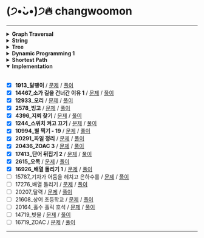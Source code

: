 # (੭•̀ᴗ•̀)੭🔥 changwoomon

---

<details markdown="1">
<summary><strong> Graph Traversal </strong></summary>

<br/>

- [X] **2606_바이러스** / [문제](https://www.acmicpc.net/problem/2606) / [풀이](https://github.com/boostcamp-ai-tech-4/coding-test-study/blob/main/changwoomon/graph_traversal/2606_%EB%B0%94%EC%9D%B4%EB%9F%AC%EC%8A%A4.py)
- [X] **1260_DFS와 BFS**  / [문제](https://www.acmicpc.net/problem/1260) / [풀이](https://github.com/boostcamp-ai-tech-4/coding-test-study/blob/main/changwoomon/graph_traversal/1260_DFS%EC%99%80BFS.py)
- [X] **11725_트리의 부모 찾기** / [문제](https://www.acmicpc.net/problem/11725) / [풀이](https://github.com/boostcamp-ai-tech-4/coding-test-study/blob/main/changwoomon/graph_traversal/11725_%ED%8A%B8%EB%A6%AC%EC%9D%98%EB%B6%80%EB%AA%A8%EC%B0%BE%EA%B8%B0.py)
- [X] **1325_효율적인 해킹** / [문제](https://www.acmicpc.net/problem/1325) / [풀이](https://github.com/boostcamp-ai-tech-4/coding-test-study/blob/main/changwoomon/graph_traversal/1325_%ED%9A%A8%EC%9C%A8%EC%A0%81%EC%9D%B8%ED%95%B4%ED%82%B9.py)
- [X] **2178_미로 탐색** / [문제](https://www.acmicpc.net/problem/2178) / [풀이](https://github.com/boostcamp-ai-tech-4/coding-test-study/blob/main/changwoomon/graph_traversal/2178_%EB%AF%B8%EB%A1%9C%ED%83%90%EC%83%89.py)
- [X] **2667_단지번호붙이기** / [문제](https://www.acmicpc.net/problem/2667) / [풀이](https://github.com/boostcamp-ai-tech-4/coding-test-study/blob/main/changwoomon/graph_traversal/2667_%EB%8B%A8%EC%A7%80%EB%B2%88%ED%98%B8%EB%B6%99%EC%9D%B4%EA%B8%B0.py)
- [X] **7576_토마토** / [문제](https://www.acmicpc.net/problem/7576) / [풀이](https://github.com/boostcamp-ai-tech-4/coding-test-study/blob/main/changwoomon/graph_traversal/7576_%ED%86%A0%EB%A7%88%ED%86%A0.py)
- [X] **7569_토마토** / [문제](https://www.acmicpc.net/problem/7569) / [풀이](https://github.com/boostcamp-ai-tech-4/coding-test-study/blob/main/changwoomon/graph_traversal/7569_%ED%86%A0%EB%A7%88%ED%86%A0.py)
- [X] **16918_봄버맨** / [문제](https://www.acmicpc.net/problem/16918) / [풀이](https://github.com/boostcamp-ai-tech-4/coding-test-study/blob/main/changwoomon/graph_traversal/16918_%EB%B4%84%EB%B2%84%EB%A7%A8.py)
- [ ] 5547_일루미네이션 / [문제](https://www.acmicpc.net/problem/5547) / [풀이]()
- [X] **14502_연구소** / [문제](https://www.acmicpc.net/problem/14502) / [풀이](https://github.com/boostcamp-ai-tech-4/coding-test-study/blob/main/changwoomon/graph_traversal/14502_%EC%97%B0%EA%B5%AC%EC%86%8C.py)
- [ ] 16234_인구 이동 / [문제](https://www.acmicpc.net/problem/16234) / [풀이]()
- [X] **2636_치즈** / [문제](https://www.acmicpc.net/problem/2636) / [풀이](https://github.com/boostcamp-ai-tech-4/coding-test-study/blob/main/changwoomon/graph_traversal/2636_%EC%B9%98%EC%A6%88.py)
- [X] **13549_숨바꼭질 3** / [문제](https://www.acmicpc.net/problem/13549) / [풀이](https://github.com/boostcamp-ai-tech-4/coding-test-study/blob/main/changwoomon/graph_traversal/13549_%EC%88%A8%EB%B0%94%EA%BC%AD%EC%A7%883.py)
- [ ] 1600_말이 되고픈 원숭이 / [문제](https://www.acmicpc.net/problem/1600) / [풀이]()
- [ ] 17836_공주님을 구해라! / [문제](https://www.acmicpc.net/problem/17836) / [풀이]()
- [X] **16973_직사각형 탈출** / [문제](https://www.acmicpc.net/problem/16973) / [풀이](https://github.com/boostcamp-ai-tech-4/coding-test-study/blob/main/changwoomon/graph_traversal/16973_%EC%A7%81%EC%82%AC%EA%B0%81%ED%98%95%ED%83%88%EC%B6%9C.py)
- [X] **14940_쉬운 최단거리** / [문제](https://www.acmicpc.net/problem/14940) / [풀이](https://github.com/boostcamp-ai-tech-4/coding-test-study/blob/main/changwoomon/graph_traversal/14940_%EC%89%AC%EC%9A%B4%EC%B5%9C%EB%8B%A8%EA%B1%B0%EB%A6%AC.py)
- [X] **18513_샘터** / [문제](https://www.acmicpc.net/problem/18513) / [풀이](https://github.com/boostcamp-ai-tech-4/coding-test-study/blob/main/changwoomon/graph_traversal/18513_%EC%83%98%ED%84%B0.py)
- [X] **2668_숫자고르기** / [문제](https://www.acmicpc.net/problem/2668) / [풀이](https://github.com/boostcamp-ai-tech-4/coding-test-study/blob/main/changwoomon/graph_traversal/2668_%EC%88%AB%EC%9E%90%EA%B3%A0%EB%A5%B4%EA%B8%B0.py)
- [X] **13023_ABCDE** / [문제](https://www.acmicpc.net/problem/13023) / [풀이](https://github.com/boostcamp-ai-tech-4/coding-test-study/blob/main/changwoomon/graph_traversal/13023_ABCDE.py)
- [X] **16954_움직이는 미로 탈출** / [문제](https://www.acmicpc.net/problem/16954) / [풀이](https://github.com/boostcamp-ai-tech-4/coding-test-study/blob/main/changwoomon/graph_traversal/16954_%EC%9B%80%EC%A7%81%EC%9D%B4%EB%8A%94%EB%AF%B8%EB%A1%9C%ED%83%88%EC%B6%9C.py)

</details>

<details markdown="1">
<summary><strong> String </strong></summary>

<br/>

- [X] **3029_경고** / [문제](https://www.acmicpc.net/problem/3029) / [풀이](https://github.com/boostcamp-ai-tech-4/coding-test-study/blob/main/changwoomon/string/3029_%EA%B2%BD%EA%B3%A0.py)
- [X] **11720_숫자의 합** / [문제](https://www.acmicpc.net/problem/11720) / [풀이](https://github.com/boostcamp-ai-tech-4/coding-test-study/blob/main/changwoomon/string/11720_%EC%88%AB%EC%9E%90%EC%9D%98%ED%95%A9.py)
- [X] **11365_!밀비 급일** / [문제](https://www.acmicpc.net/problem/11365) / [풀이](https://github.com/boostcamp-ai-tech-4/coding-test-study/blob/main/changwoomon/string/11365_%EB%B0%80%EB%B9%84%EA%B8%89%EC%9D%BC.py)
- [X] **9046_복호화** / [문제](https://www.acmicpc.net/problem/9046) / [풀이](https://github.com/boostcamp-ai-tech-4/coding-test-study/blob/main/changwoomon/string/9046_%EB%B3%B5%ED%98%B8%ED%99%94.py)
- [X] **10798_세로읽기** / [문제](https://www.acmicpc.net/problem/10798) / [풀이](https://github.com/boostcamp-ai-tech-4/coding-test-study/blob/main/changwoomon/string/10798_%EC%84%B8%EB%A1%9C%EC%9D%BD%EA%B8%B0.py)
- [X] **20154_이 구역의 승자는 누구야?!** / [문제](https://www.acmicpc.net/problem/20154) / [풀이](https://github.com/boostcamp-ai-tech-4/coding-test-study/blob/main/changwoomon/string/20154_%EC%9D%B4%EA%B5%AC%EC%97%AD%EC%9D%98%EC%8A%B9%EC%9E%90%EB%8A%94%EB%88%84%EA%B5%AC%EC%95%BC.py)
- [X] **6550_부분 문자열** / [문제](https://www.acmicpc.net/problem/6550) / [풀이](https://github.com/boostcamp-ai-tech-4/coding-test-study/blob/main/changwoomon/string/6550_%EB%B6%80%EB%B6%84%EB%AC%B8%EC%9E%90%EC%97%B4.py)
- [X] **1316_그룹 단어 체커** / [문제](https://www.acmicpc.net/problem/1316) / [풀이](https://github.com/boostcamp-ai-tech-4/coding-test-study/blob/main/changwoomon/string/1316_%EA%B7%B8%EB%A3%B9%EB%8B%A8%EC%96%B4%EC%B2%B4%EC%BB%A4.py)
- [X] **1181_단어 정렬** / [문제](https://www.acmicpc.net/problem/1181) / [풀이](https://github.com/boostcamp-ai-tech-4/coding-test-study/blob/main/changwoomon/string/1181_%EB%8B%A8%EC%96%B4%EC%A0%95%EB%A0%AC.py)
- [X] **4659_비밀번호 발음하기** / [문제](https://www.acmicpc.net/problem/4659) / [풀이](https://github.com/boostcamp-ai-tech-4/coding-test-study/blob/main/changwoomon/string/4659_%EB%B9%84%EB%B0%80%EB%B2%88%ED%98%B8%EB%B0%9C%EC%9D%8C%ED%95%98%EA%B8%B0.py)
- [X] **16171_나는 친구가 적다 (Small)** / [문제](https://www.acmicpc.net/problem/16171) / [풀이](https://github.com/boostcamp-ai-tech-4/coding-test-study/blob/main/changwoomon/string/16171_%EB%82%98%EB%8A%94%EC%B9%9C%EA%B5%AC%EA%B0%80%EC%A0%81%EB%8B%A4_Small.py)
- [X] **9342_염색체** / [문제](https://www.acmicpc.net/problem/9342) / [풀이](https://github.com/boostcamp-ai-tech-4/coding-test-study/blob/main/changwoomon/string/9342_%EC%97%BC%EC%83%89%EC%B2%B4.py)
- [X] **1764_듣보잡** / [문제](https://www.acmicpc.net/problem/1764) / [풀이](https://github.com/boostcamp-ai-tech-4/coding-test-study/blob/main/changwoomon/string/1764_%EB%93%A3%EB%B3%B4%EC%9E%A1.py)
- [X] **20291_파일 정리** / [문제](https://www.acmicpc.net/problem/20291) / [풀이](https://github.com/boostcamp-ai-tech-4/coding-test-study/blob/main/changwoomon/string/20291_%ED%8C%8C%EC%9D%BC%EC%A0%95%EB%A6%AC.py)
- [X] **17413_단어 뒤집기 2** / [문제](https://www.acmicpc.net/problem/17413) / [풀이](https://github.com/boostcamp-ai-tech-4/coding-test-study/blob/main/changwoomon/string/17413_%EB%8B%A8%EC%96%B4%EB%92%A4%EC%A7%91%EA%B8%B02.py)
- [X] **17609_회문** / [문제](https://www.acmicpc.net/problem/17609) / [풀이](https://github.com/boostcamp-ai-tech-4/coding-test-study/blob/main/changwoomon/string/17609_%ED%9A%8C%EB%AC%B8.py)
- [X] **20437_문자열 게임 2** / [문제](https://www.acmicpc.net/problem/20437) / [풀이](https://github.com/boostcamp-ai-tech-4/coding-test-study/blob/main/changwoomon/string/20437_%EB%AC%B8%EC%9E%90%EC%97%B4%EA%B2%8C%EC%9E%842.py)

</details>

<details markdown="1">
<summary><strong>Tree</strong></summary>

<br/>

- [X] **9934_완전 이진 트리** / [문제](https://www.acmicpc.net/problem/9934) / [풀이](https://github.com/boostcamp-ai-tech-4/coding-test-study/blob/main/changwoomon/tree/9934_%EC%99%84%EC%A0%84%EC%9D%B4%EC%A7%84%ED%8A%B8%EB%A6%AC.py)
- [X] **11725_트리의 부모 찾기** / [문제](https://www.acmicpc.net/problem/11725) / [풀이](https://github.com/boostcamp-ai-tech-4/coding-test-study/blob/main/changwoomon/tree/11725_%ED%8A%B8%EB%A6%AC%EC%9D%98%EB%B6%80%EB%AA%A8%EC%B0%BE%EA%B8%B0.py)
- [X] **1991_트리 순회** / [문제](https://www.acmicpc.net/problem/1991) / [풀이](https://github.com/boostcamp-ai-tech-4/coding-test-study/blob/main/changwoomon/tree/1991_%ED%8A%B8%EB%A6%AC%EC%88%9C%ED%9A%8C.py)
- [X] **5639_이진 검색 트리** / [문제](https://www.acmicpc.net/problem/5639) / [풀이](https://github.com/boostcamp-ai-tech-4/coding-test-study/blob/main/changwoomon/tree/5639_%EC%9D%B4%EC%A7%84%EA%B2%80%EC%83%89%ED%8A%B8%EB%A6%AC.py)
- [X] **1068_트리**/ [문제](https://www.acmicpc.net/problem/1068) / [풀이](https://github.com/boostcamp-ai-tech-4/coding-test-study/blob/main/changwoomon/tree/1068_%ED%8A%B8%EB%A6%AC.py)
- [ ] 6416_트리인가?/ [문제](https://www.acmicpc.net/problem/6416) / [풀이]()
- [X] **14675_단절점과 단절선** / [문제](https://www.acmicpc.net/problem/14675) / [풀이](https://github.com/boostcamp-ai-tech-4/coding-test-study/blob/main/changwoomon/tree/14675_%EB%8B%A8%EC%A0%88%EC%A0%90%EA%B3%BC%EB%8B%A8%EC%A0%88%EC%84%A0.py)
- [X] **17073_나무 위의 빗물** / [문제](https://www.acmicpc.net/problem/17073) / [풀이](https://github.com/boostcamp-ai-tech-4/coding-test-study/blob/main/changwoomon/tree/17073_%EB%82%98%EB%AC%B4%EC%9C%84%EC%9D%98%EB%B9%97%EB%AC%BC.py)

</details>

<details markdown="1">
<summary><strong>Dynamic Programming 1</strong></summary>

<br/>

- [X] **10870_피보나치 수 5** / [문제](https://www.acmicpc.net/problem/10870) / [풀이](https://github.com/boostcamp-ai-tech-4/coding-test-study/blob/main/changwoomon/dynamic_programming_1/10870_%ED%94%BC%EB%B3%B4%EB%82%98%EC%B9%98%EC%88%985.py)
- [X] **2839_설탕 배달** / [문제](https://www.acmicpc.net/problem/2839) / [풀이](https://github.com/boostcamp-ai-tech-4/coding-test-study/blob/main/changwoomon/dynamic_programming_1/2839_%EC%84%A4%ED%83%95%EB%B0%B0%EB%8B%AC.py)
- [X] **2748_피보나치 수 2** / [문제](https://www.acmicpc.net/problem/2748) / [풀이](https://github.com/boostcamp-ai-tech-4/coding-test-study/blob/main/changwoomon/dynamic_programming_1/2748_%ED%94%BC%EB%B3%B4%EB%82%98%EC%B9%98%EC%88%982.py)
- [X] **1010_다리 놓기** / [문제](https://www.acmicpc.net/problem/1010) / [풀이](https://github.com/boostcamp-ai-tech-4/coding-test-study/blob/main/changwoomon/dynamic_programming_1/1010_%EB%8B%A4%EB%A6%AC%EB%86%93%EA%B8%B0.py)
- [X] **9655_돌 게임** / [문제](https://www.acmicpc.net/problem/9655) / [풀이](https://github.com/boostcamp-ai-tech-4/coding-test-study/blob/main/changwoomon/dynamic_programming_1/9655_%EB%8F%8C%EA%B2%8C%EC%9E%84.py)
- [X] **17626_Four Squares** / [문제](https://www.acmicpc.net/problem/17626) / [풀이](https://github.com/boostcamp-ai-tech-4/coding-test-study/blob/main/changwoomon/dynamic_programming_1/17626_FourSquares.py)
- [X] **1463_1로 만들기** / [문제](https://www.acmicpc.net/problem/1463) / [풀이](https://github.com/boostcamp-ai-tech-4/coding-test-study/blob/main/changwoomon/dynamic_programming_1/1463_1%EB%A1%9C%EB%A7%8C%EB%93%A4%EA%B8%B0.py)
- [X] **9095_1, 2, 3 더하기** / [문제](https://www.acmicpc.net/problem/9095) / [풀이](https://github.com/boostcamp-ai-tech-4/coding-test-study/blob/main/changwoomon/dynamic_programming_1/9095_1%2C2%2C3%EB%8D%94%ED%95%98%EA%B8%B0.py)
- [X] **11726_2×n 타일링** / [문제](https://www.acmicpc.net/problem/11726) / [풀이](https://github.com/boostcamp-ai-tech-4/coding-test-study/blob/main/changwoomon/dynamic_programming_1/11726_2xn%ED%83%80%EC%9D%BC%EB%A7%81.py)
- [X] **2579_계단 오르기** / [문제](https://www.acmicpc.net/problem/2579) / [풀이](https://github.com/boostcamp-ai-tech-4/coding-test-study/blob/main/changwoomon/dynamic_programming_1/2579_%EA%B3%84%EB%8B%A8%EC%98%A4%EB%A5%B4%EA%B8%B0.py)
- [X] **11727_2×n 타일링 2** / [문제](https://www.acmicpc.net/problem/11727) / [풀이](https://github.com/boostcamp-ai-tech-4/coding-test-study/blob/main/changwoomon/dynamic_programming_1/11727_2%C3%97n%ED%83%80%EC%9D%BC%EB%A7%812.py)
- [X] **11053_가장 긴 증가하는 부분 수열** / [문제](https://www.acmicpc.net/problem/11053) / [풀이](https://github.com/boostcamp-ai-tech-4/coding-test-study/blob/main/changwoomon/dynamic_programming_1/11053_%EA%B0%80%EC%9E%A5%EA%B8%B4%EC%A6%9D%EA%B0%80%ED%95%98%EB%8A%94%EB%B6%80%EB%B6%84%EC%88%98%EC%97%B4.py)
- [X] **1912_연속합** / [문제](https://www.acmicpc.net/problem/1912) / [풀이](https://github.com/boostcamp-ai-tech-4/coding-test-study/blob/main/changwoomon/dynamic_programming_1/1912_%EC%97%B0%EC%86%8D%ED%95%A9.py)
- [X] **9465_스티커** / [문제](https://www.acmicpc.net/problem/9465) / [풀이](https://github.com/boostcamp-ai-tech-4/coding-test-study/blob/main/changwoomon/dynamic_programming_1/9465_%EC%8A%A4%ED%8B%B0%EC%BB%A4.py)
- [X] **11055_가장 큰 증가 부분 수열** / [문제](https://www.acmicpc.net/problem/11055) / [풀이](https://github.com/boostcamp-ai-tech-4/coding-test-study/blob/main/changwoomon/dynamic_programming_1/11055_%EA%B0%80%EC%9E%A5%ED%81%B0%EC%A6%9D%EA%B0%80%EB%B6%80%EB%B6%84%EC%88%98%EC%97%B4.py)
- [X] **1890_점프** / [문제](https://www.acmicpc.net/problem/1890) / [풀이](https://github.com/boostcamp-ai-tech-4/coding-test-study/blob/main/changwoomon/dynamic_programming_1/1890_%EC%A0%90%ED%94%84.py)
- [X] **2407_조합** / [문제](https://www.acmicpc.net/problem/2407) / [풀이](https://github.com/boostcamp-ai-tech-4/coding-test-study/blob/main/changwoomon/dynamic_programming_1/2407_%EC%A1%B0%ED%95%A9.py)
- [X] **1106_호텔** / [문제](https://www.acmicpc.net/problem/1106) / [풀이](https://github.com/boostcamp-ai-tech-4/coding-test-study/blob/main/changwoomon/dynamic_programming_1/1106_%ED%98%B8%ED%85%94.py)
- [X] **15486_퇴사 2** / [문제](https://www.acmicpc.net/problem/15486) / [풀이](https://github.com/boostcamp-ai-tech-4/coding-test-study/blob/main/changwoomon/dynamic_programming_1/15486_%ED%87%B4%EC%82%AC2.py)
- [X] **2156_포도주 시식** / [문제](https://www.acmicpc.net/problem/2156) / [풀이](https://github.com/boostcamp-ai-tech-4/coding-test-study/blob/main/changwoomon/dynamic_programming_1/2156_%ED%8F%AC%EB%8F%84%EC%A3%BC%EC%8B%9C%EC%8B%9D.py)
- [X] **10844_쉬운 계단 수** / [문제](https://www.acmicpc.net/problem/10844) / [풀이](https://github.com/boostcamp-ai-tech-4/coding-test-study/blob/main/changwoomon/dynamic_programming_1/10844_%EC%89%AC%EC%9A%B4%EA%B3%84%EB%8B%A8%EC%88%98.py)
- [X] **2293_동전 1** / [문제](https://www.acmicpc.net/problem/2293) / [풀이](https://github.com/boostcamp-ai-tech-4/coding-test-study/blob/main/changwoomon/dynamic_programming_1/2293_%EB%8F%99%EC%A0%841.py)
- [X] **2294_동전 2** / [문제](https://www.acmicpc.net/problem/2294) / [풀이](https://github.com/boostcamp-ai-tech-4/coding-test-study/blob/main/changwoomon/dynamic_programming_1/2294_%EB%8F%99%EC%A0%842.py)
- [X] **11660_구간 합 구하기 5** / [문제](https://www.acmicpc.net/problem/11660) / [풀이](https://github.com/boostcamp-ai-tech-4/coding-test-study/blob/main/changwoomon/dynamic_programming_1/11660_%EA%B5%AC%EA%B0%84%ED%95%A9%EA%B5%AC%ED%95%98%EA%B8%B05.py)
- [X] **21317_징검다리 건너기** / [문제](https://www.acmicpc.net/problem/21317) / [풀이](https://github.com/boostcamp-ai-tech-4/coding-test-study/blob/main/changwoomon/dynamic_programming_1/21317_%EC%A7%95%EA%B2%80%EB%8B%A4%EB%A6%AC%EA%B1%B4%EB%84%88%EA%B8%B0.py)

</details>

<details markdown="1">
<summary><strong>Shortest Path</strong></summary>

<br/>

- [X] **18352_특정 거리의 도시 찾기** / [문제](https://www.acmicpc.net/problem/18352) / [풀이](https://github.com/boostcamp-ai-tech-4/coding-test-study/blob/main/changwoomon/shortest_path/18352_%ED%8A%B9%EC%A0%95%EA%B1%B0%EB%A6%AC%EC%9D%98%EB%8F%84%EC%8B%9C%EC%B0%BE%EA%B8%B0.py)
- [X] **11403_경로 찾기** / [문제](https://www.acmicpc.net/problem/11403) / [풀이](https://github.com/boostcamp-ai-tech-4/coding-test-study/blob/main/changwoomon/shortest_path/11403_%EA%B2%BD%EB%A1%9C%EC%B0%BE%EA%B8%B0.py)
- [X] **2224_명제 증명** / [문제](https://www.acmicpc.net/problem/2224) / [풀이](https://github.com/boostcamp-ai-tech-4/coding-test-study/blob/main/changwoomon/shortest_path/2224_%EB%AA%85%EC%A0%9C%EC%A6%9D%EB%AA%85.py)
- [X] **11265_끝나지 않는 파티** / [문제](https://www.acmicpc.net/problem/11265) / [풀이](https://github.com/boostcamp-ai-tech-4/coding-test-study/blob/main/changwoomon/shortest_path/11265_%EB%81%9D%EB%82%98%EC%A7%80%EC%95%8A%EB%8A%94%ED%8C%8C%ED%8B%B0.py)
- [X] **1753_최단경로** / [문제](https://www.acmicpc.net/problem/1753) / [풀이](https://github.com/boostcamp-ai-tech-4/coding-test-study/blob/main/changwoomon/shortest_path/1753_%EC%B5%9C%EB%8B%A8%EA%B2%BD%EB%A1%9C.py)
- [X] **13549_숨바꼭질 3** / [문제](https://www.acmicpc.net/problem/13549) / [풀이](https://github.com/boostcamp-ai-tech-4/coding-test-study/blob/main/changwoomon/shortest_path/13549_%EC%88%A8%EB%B0%94%EA%BC%AD%EC%A7%883.py)

</details>

<details markdown="1" open>
<summary><strong>Implementation</strong></summary>

<br/>

- [X] **1913_달팽이** / [문제](https://www.acmicpc.net/problem/1913) / [풀이](https://github.com/boostcamp-ai-tech-4/coding-test-study/blob/main/changwoomon/implementation/1913_%EB%8B%AC%ED%8C%BD%EC%9D%B4.py)
- [X] **14467_소가 길을 건너간 이유 1** / [문제](https://www.acmicpc.net/problem/14467) / [풀이](https://github.com/boostcamp-ai-tech-4/coding-test-study/blob/main/changwoomon/implementation/14467_%EC%86%8C%EA%B0%80%EA%B8%B8%EC%9D%84%EA%B1%B4%EB%84%88%EA%B0%84%EC%9D%B4%EC%9C%A01.py)
- [X] **12933_오리** / [문제](https://www.acmicpc.net/problem/12933) / [풀이](https://github.com/boostcamp-ai-tech-4/coding-test-study/blob/main/changwoomon/implementation/12933_%EC%98%A4%EB%A6%AC.py)
- [X] **2578_빙고** / [문제](https://www.acmicpc.net/problem/2578) / [풀이](https://github.com/boostcamp-ai-tech-4/coding-test-study/blob/main/changwoomon/implementation/2578_%EB%B9%99%EA%B3%A0.py)
- [X] **4396_지뢰 찾기** / [문제](https://www.acmicpc.net/problem/4396) / [풀이](https://github.com/boostcamp-ai-tech-4/coding-test-study/blob/main/changwoomon/implementation/4396_%EC%A7%80%EB%A2%B0%EC%B0%BE%EA%B8%B0.py)
- [X] **1244_스위치 켜고 끄기** / [문제](https://www.acmicpc.net/problem/1244) / [풀이](https://github.com/boostcamp-ai-tech-4/coding-test-study/blob/main/changwoomon/implementation/1244_%EC%8A%A4%EC%9C%84%EC%B9%98%EC%BC%9C%EA%B3%A0%EB%81%84%EA%B8%B0.py)
- [X] **10994_별 찍기 - 19** / [문제](https://www.acmicpc.net/problem/10994) / [풀이]()
- [X] **20291_파일 정리** / [문제](https://www.acmicpc.net/problem/20291) / [풀이]()
- [X] **20436_ZOAC 3** / [문제](https://www.acmicpc.net/problem/20436) / [풀이]()
- [X] **17413_단어 뒤집기 2** / [문제](https://www.acmicpc.net/problem/17413) / [풀이]()
- [X] **2615_오목** / [문제](https://www.acmicpc.net/problem/2615) / [풀이]()
- [X] **16926_배열 돌리기 1** / [문제](https://www.acmicpc.net/problem/16926) / [풀이]()
- [ ] 15787_기차가 어둠을 헤치고 은하수를 / [문제](https://www.acmicpc.net/problem/15787) / [풀이]()
- [ ] 17276_배열 돌리기 / [문제](https://www.acmicpc.net/problem/17276) / [풀이]()
- [ ] 20207_달력 / [문제](https://www.acmicpc.net/problem/20207) / [풀이]()
- [ ] 21608_상어 초등학교 / [문제](https://www.acmicpc.net/problem/21608) / [풀이]()
- [ ] 20164_홀수 홀릭 호석 / [문제](https://www.acmicpc.net/problem/20164) / [풀이]()
- [ ] 14719_빗물 / [문제](https://www.acmicpc.net/problem/14719) / [풀이]()
- [ ] 16719_ZOAC / [문제](https://www.acmicpc.net/problem/16719) / [풀이]()

</details>

---
